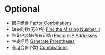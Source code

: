 # Optional
- 因子组合 [Factor Combinations](https://www.lintcode.com/problem/1308/)   
- 缺失的数(无空格) [Find the Missing Number II](https://www.lintcode.com/problem/570/)   
- 恢复IP地址(所有可能) [Restore IP Addresses](https://www.lintcode.com/problem/426/)   
- 生成括号 [Generate Parentheses](https://www.lintcode.com/problem/427/)   
- 全组合(k个数) [Combinations](https://www.lintcode.com/problem/152/)   